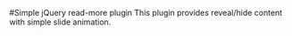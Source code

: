 #Simple jQuery read-more plugin
This plugin provides reveal/hide content with simple slide animation.
